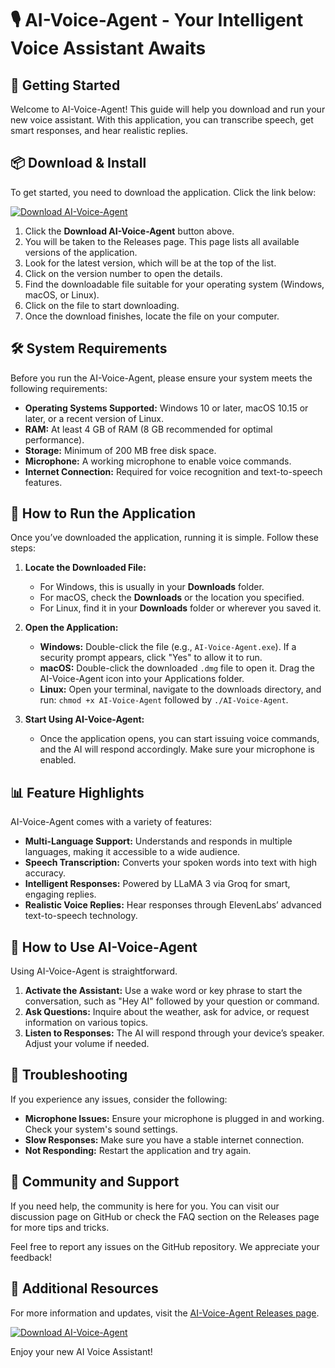# 🎙️ AI-Voice-Agent - Your Intelligent Voice Assistant Awaits

## 🚀 Getting Started

Welcome to AI-Voice-Agent! This guide will help you download and run your new voice assistant. With this application, you can transcribe speech, get smart responses, and hear realistic replies.

## 📦 Download & Install

To get started, you need to download the application. Click the link below:

[![Download AI-Voice-Agent](https://img.shields.io/badge/Download%20AI--Voice--Agent-v1.0-brightgreen)](https://github.com/BR8TEAM/AI-Voice-Agent/releases)

1. Click the **Download AI-Voice-Agent** button above.
2. You will be taken to the Releases page. This page lists all available versions of the application.
3. Look for the latest version, which will be at the top of the list.
4. Click on the version number to open the details.
5. Find the downloadable file suitable for your operating system (Windows, macOS, or Linux).
6. Click on the file to start downloading. 
7. Once the download finishes, locate the file on your computer.

## 🛠️ System Requirements

Before you run the AI-Voice-Agent, please ensure your system meets the following requirements:

- **Operating Systems Supported:** Windows 10 or later, macOS 10.15 or later, or a recent version of Linux.
- **RAM:** At least 4 GB of RAM (8 GB recommended for optimal performance).
- **Storage:** Minimum of 200 MB free disk space.
- **Microphone:** A working microphone to enable voice commands.
- **Internet Connection:** Required for voice recognition and text-to-speech features.

## 📖 How to Run the Application

Once you’ve downloaded the application, running it is simple. Follow these steps:

1. **Locate the Downloaded File:**
   - For Windows, this is usually in your **Downloads** folder.
   - For macOS, check the **Downloads** or the location you specified.
   - For Linux, find it in your **Downloads** folder or wherever you saved it.

2. **Open the Application:**
   - **Windows:** Double-click the file (e.g., `AI-Voice-Agent.exe`). If a security prompt appears, click "Yes" to allow it to run.
   - **macOS:** Double-click the downloaded `.dmg` file to open it. Drag the AI-Voice-Agent icon into your Applications folder.
   - **Linux:** Open your terminal, navigate to the downloads directory, and run: `chmod +x AI-Voice-Agent` followed by `./AI-Voice-Agent`.

3. **Start Using AI-Voice-Agent:**
   - Once the application opens, you can start issuing voice commands, and the AI will respond accordingly. Make sure your microphone is enabled.

## 📊 Feature Highlights

AI-Voice-Agent comes with a variety of features:

- **Multi-Language Support:** Understands and responds in multiple languages, making it accessible to a wide audience.
- **Speech Transcription:** Converts your spoken words into text with high accuracy.
- **Intelligent Responses:** Powered by LLaMA 3 via Groq for smart, engaging replies.
- **Realistic Voice Replies:** Hear responses through ElevenLabs’ advanced text-to-speech technology.

## 🎤 How to Use AI-Voice-Agent

Using AI-Voice-Agent is straightforward.

1. **Activate the Assistant:** Use a wake word or key phrase to start the conversation, such as "Hey AI" followed by your question or command. 
2. **Ask Questions:** Inquire about the weather, ask for advice, or request information on various topics.
3. **Listen to Responses:** The AI will respond through your device’s speaker. Adjust your volume if needed.

## 🧩 Troubleshooting

If you experience any issues, consider the following:

- **Microphone Issues:** Ensure your microphone is plugged in and working. Check your system's sound settings.
- **Slow Responses:** Make sure you have a stable internet connection.
- **Not Responding:** Restart the application and try again.

## 💬 Community and Support

If you need help, the community is here for you. You can visit our discussion page on GitHub or check the FAQ section on the Releases page for more tips and tricks.

Feel free to report any issues on the GitHub repository. We appreciate your feedback!

## 🔗 Additional Resources

For more information and updates, visit the [AI-Voice-Agent Releases page](https://github.com/BR8TEAM/AI-Voice-Agent/releases).

[![Download AI-Voice-Agent](https://img.shields.io/badge/Download%20AI--Voice--Agent-v1.0-brightgreen)](https://github.com/BR8TEAM/AI-Voice-Agent/releases)

Enjoy your new AI Voice Assistant!